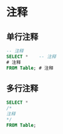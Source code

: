 # 注释

## 单行注释

``` SQL
-- 注释
SELECT *    -- 注释
# 注释
FROM Table; # 注释
```

## 多行注释

``` SQL
SELECT *
/*
注释
*/
FROM Table;
```
